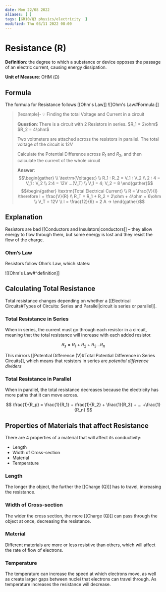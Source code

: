 ```yaml
---
date: Mon 22/08 2022
aliases: [ ]
tags: [GR10/Q3 physics/electricity  ]
modified: Thu 03/11 2022 08:00
---
```

# Resistance (R)
**Definition**:  the degree to which a substance or device opposes the passage of an electric current, causing energy dissipation. 

**Unit of Measure**: OHM (Ω)

## Formula
The formula for Resistance follows [[Ohm's Law]]
![[Ohm's Law#Formula:]]

> [!example]- :bulb: Finding the total Voltage and Current in a circuit
> 
> **Question**: There is a circuit with 2 Resistors in series. $R_1 = 2\ohm$ $R_2 = 4\ohm$
> 
> Two voltmeters are attached across the resistors in parallel. The total voltage of the circuit is $12V$
> 
> Calculate the Potential Difference across $R_1$ and $R_2$, and then calculate the current of the whole circuit
>  
>  **Answer**: 
> $$\begin{gather}
\\ \textrm{Voltages:}
\\ R_1 : R_2 = V_1 : V_2
\\ 2 : 4 = V_1 : V_2
\\ 2:4 = 12V …(V_T)
\\ V_1 = 4; V_2 = 8
\end{gather}$$
> $$\begin{gather}
\textrm{Total Electrical Current}
\\ R = \frac{V}{I}
\therefore I = \frac{V}{R}
\\ R_T = R_1 + R_2 = 2\ohm + 4\ohm = 6\ohm
\\ V_T = 12V
\\ I = \frac{12}{6} = 2 A →
\end{gather}$$

## Explanation
Resistors are bad [[Conductors and Insulators|conductors]] – they allow energy to flow through them, but some energy is lost and they resist the flow of the charge. 

### Ohm’s Law
Resistors follow Ohm’s Law, which states:

![[Ohm's Law#^definition]]

## Calculating Total Resistance
Total resistance changes depending on whether a [[Electrical Circuits#Types of Circuits: Series and Parallel|circuit is series or parallel]]. 

### Total Resistance in Series
When in series, the current must go through each resistor in a circuit, meaning that the total resistance will increase with each added resistor. 

$$
R_s = R_1 + R_2 + R_3 … R_n
$$

This mirrors [[Potential Difference (V)#Total Potential Difference in Series Circuits]], which means that resistors in series are *potential difference dividers*

### Total Resistance in Parallel
When in parallel, the total resistance decreases because the electricity has more paths that it can move across. 

$$
\frac{1}{R_p} = \frac{1}{R_1} + \frac{1}{R_2} + \frac{1}{R_3} + … +\frac{1}{R_n}
$$

## Properties of Materials that affect Resistance
There are 4 properties of a material that will affect its conductivity:
- Length
- Width of Cross-section
- Material 
- Temperature

### Length
The longer the object, the further the [[Charge (Q)]] has to travel, increasing the resistance.

### Width of Cross-section
The wider the cross section, the more [[Charge (Q)]] can pass through the object at once, decreasing the resistance.

### Material
Different materials are more or less resistive than others, which will affect the rate of flow of electrons. 

### Temperature
The temperature can increase the speed at which electrons move, as well as create larger gaps between nuclei that electrons can travel through. As temperature increases the resistance will decrease. 


